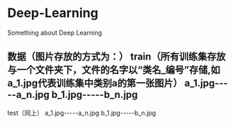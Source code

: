 # Deep-Learning
Something about Deep Learning

数据（图片存放的方式为：）
train（所有训练集存放与一个文件夹下，文件的名字以“类名_编号”存储,如a_1.jpg代表训练集中类别a的第一张图片）
  a_1.jpg-----a_n.jpg
  b_1.jpg-----b_n.jpg
  -----
test（同上）
  a_1.jpg-----a_n.jpg
  b_1.jpg-----b_n.jpg

  
